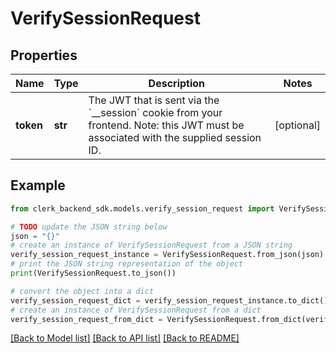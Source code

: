 # VerifySessionRequest


## Properties

Name | Type | Description | Notes
------------ | ------------- | ------------- | -------------
**token** | **str** | The JWT that is sent via the &#x60;__session&#x60; cookie from your frontend. Note: this JWT must be associated with the supplied session ID. | [optional] 

## Example

```python
from clerk_backend_sdk.models.verify_session_request import VerifySessionRequest

# TODO update the JSON string below
json = "{}"
# create an instance of VerifySessionRequest from a JSON string
verify_session_request_instance = VerifySessionRequest.from_json(json)
# print the JSON string representation of the object
print(VerifySessionRequest.to_json())

# convert the object into a dict
verify_session_request_dict = verify_session_request_instance.to_dict()
# create an instance of VerifySessionRequest from a dict
verify_session_request_from_dict = VerifySessionRequest.from_dict(verify_session_request_dict)
```
[[Back to Model list]](../README.md#documentation-for-models) [[Back to API list]](../README.md#documentation-for-api-endpoints) [[Back to README]](../README.md)


